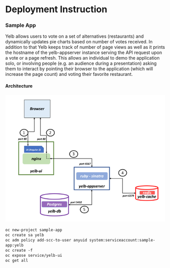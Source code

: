 # Deployment Instruction

### Sample App

Yelb allows users to vote on a set of alternatives (restaurants) and dynamically updates pie charts based on number of votes received. In addition to that Yelb keeps track of number of page views as well as it prints the hostname of the yelb-appserver instance serving the API request upon a vote or a page refresh. This allows an individual to demo the application solo, or involving people (e.g. an audience during a presentation) asking them to interact by pointing their browser to the application (which will increase the page count) and voting their favorite restaurant.

#### Architecture

![](sample-app.png)
```
oc new-project sample-app
oc create sa yelb
oc adm policy add-scc-to-user anyuid system:serviceaccount:sample-app:yelb
oc create -f
oc expose service/yelb-ui
oc get all
```
